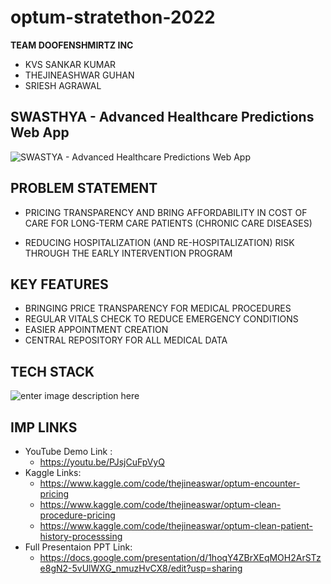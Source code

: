 # optum-stratethon-2022

**TEAM DOOFENSHMIRTZ INC**

 - KVS SANKAR KUMAR 
 - THEJINEASHWAR GUHAN 
 - SRIESH AGRAWAL

## SWASTHYA - Advanced Healthcare Predictions Web App
![SWASTYA - Advanced Healthcare Predictions Web App](https://res.cloudinary.com/sankarkvs/image/upload/v1667147105/logo512_qikoco.png)

## PROBLEM STATEMENT

 - PRICING TRANSPARENCY AND BRING AFFORDABILITY IN COST OF CARE FOR
   LONG-TERM CARE PATIENTS (CHRONIC CARE DISEASES)
   
 - REDUCING HOSPITALIZATION (AND RE-HOSPITALIZATION) RISK THROUGH THE
   EARLY INTERVENTION PROGRAM

   

## KEY FEATURES

 - BRINGING PRICE TRANSPARENCY FOR MEDICAL PROCEDURES 
 - REGULAR VITALS CHECK TO REDUCE EMERGENCY CONDITIONS 
 - EASIER APPOINTMENT CREATION
 - CENTRAL REPOSITORY FOR ALL MEDICAL DATA

## TECH STACK

![enter image description here](https://res.cloudinary.com/sankarkvs/image/upload/v1667146913/WhatsApp_Image_2022-10-30_at_18.45.58_cjgnar.jpg)

## IMP LINKS

 - YouTube Demo Link : 
	 - https://youtu.be/PJsjCuFpVyQ
 - Kaggle Links: 
	 - https://www.kaggle.com/code/thejineaswar/optum-encounter-pricing
	 - https://www.kaggle.com/code/thejineaswar/optum-clean-procedure-pricing
	 - https://www.kaggle.com/code/thejineaswar/optum-clean-patient-history-processsing
 - Full Presentaion PPT Link: 
	 - https://docs.google.com/presentation/d/1hoqY4ZBrXEqMOH2ArSTze8gN2-5vUlWXG_nmuzHvCX8/edit?usp=sharing

